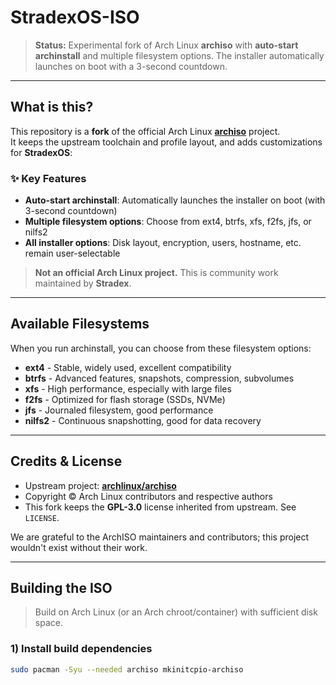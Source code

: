 # StradexOS-ISO

> **Status:** Experimental fork of Arch Linux **archiso** with **auto-start archinstall** and multiple filesystem options. The installer automatically launches on boot with a 3-second countdown.

---

## What is this?

This repository is a **fork** of the official Arch Linux **[archiso](https://github.com/archlinux/archiso)** project.  
It keeps the upstream toolchain and profile layout, and adds customizations for **StradexOS**:

### ✨ Key Features
- **Auto-start archinstall**: Automatically launches the installer on boot (with 3-second countdown)
- **Multiple filesystem options**: Choose from ext4, btrfs, xfs, f2fs, jfs, or nilfs2
- **All installer options**: Disk layout, encryption, users, hostname, etc. remain user-selectable

> **Not an official Arch Linux project.** This is community work maintained by **Stradex**.

---

## Available Filesystems

When you run archinstall, you can choose from these filesystem options:

- **ext4** - Stable, widely used, excellent compatibility
- **btrfs** - Advanced features, snapshots, compression, subvolumes
- **xfs** - High performance, especially with large files
- **f2fs** - Optimized for flash storage (SSDs, NVMe)
- **jfs** - Journaled filesystem, good performance
- **nilfs2** - Continuous snapshotting, good for data recovery

---

## Credits & License

- Upstream project: **[archlinux/archiso](https://github.com/archlinux/archiso)**  
- Copyright © Arch Linux contributors and respective authors
- This fork keeps the **GPL-3.0** license inherited from upstream. See `LICENSE`.

We are grateful to the ArchISO maintainers and contributors; this project wouldn't exist without their work.

---

## Building the ISO

> Build on Arch Linux (or an Arch chroot/container) with sufficient disk space.

### 1) Install build dependencies
```bash
sudo pacman -Syu --needed archiso mkinitcpio-archiso
